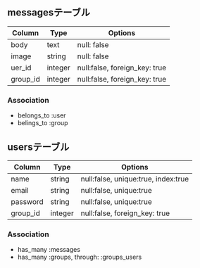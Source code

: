 ## messagesテーブル
|Column|Type|Options|
|------|----|-------|
|body|text|null: false|
|image|string|null: false|
|uer_id|integer|null:false, foreign_key: true|
|group_id|integer|null:false, foreign_key: true|
### Association
- belongs_to :user
- belings_to :group


## usersテーブル
|Column|Type|Options|
|------|----|-------|
|name|string|null:false, unique:true, index:true|
|email|string|null:false, unique:true|
|password|string|null:false, unique:true|
|group_id|integer|null:false, foreign_key: true|

### Association
- has_many :messages
- has_many :groups, through: :groups_users